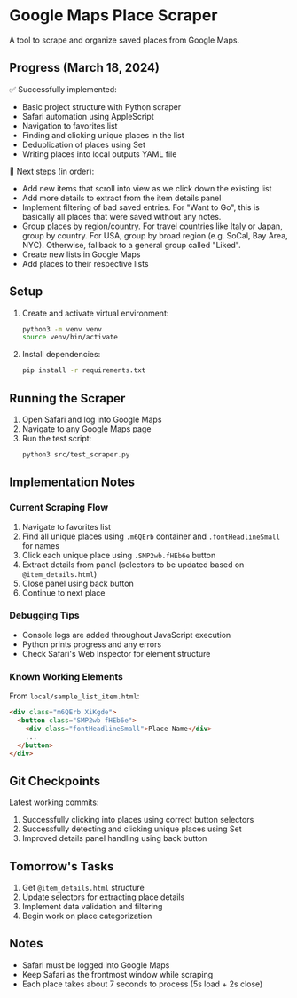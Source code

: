 # Google Maps Place Scraper

A tool to scrape and organize saved places from Google Maps.

## Progress (March 18, 2024)

✅ Successfully implemented:

- Basic project structure with Python scraper
- Safari automation using AppleScript
- Navigation to favorites list
- Finding and clicking unique places in the list
- Deduplication of places using Set
- Writing places into local outputs YAML file

🔄 Next steps (in order):

- Add new items that scroll into view as we click down the existing list
- Add more details to extract from the item details panel
- Implement filtering of bad saved entries. For "Want to Go", this is basically all places that were saved without any notes.
- Group places by region/country. For travel countries like Italy or Japan, group by country. For USA, group by broad region (e.g. SoCal, Bay Area, NYC). Otherwise, fallback to a general group called "Liked".
- Create new lists in Google Maps
- Add places to their respective lists

## Setup

1. Create and activate virtual environment:

   ```bash
   python3 -m venv venv
   source venv/bin/activate
   ```

2. Install dependencies:
   ```bash
   pip install -r requirements.txt
   ```

## Running the Scraper

1. Open Safari and log into Google Maps
2. Navigate to any Google Maps page
3. Run the test script:
   ```bash
   python3 src/test_scraper.py
   ```

## Implementation Notes

### Current Scraping Flow

1. Navigate to favorites list
2. Find all unique places using `.m6QErb` container and `.fontHeadlineSmall` for names
3. Click each unique place using `.SMP2wb.fHEb6e` button
4. Extract details from panel (selectors to be updated based on `@item_details.html`)
5. Close panel using back button
6. Continue to next place

### Debugging Tips

- Console logs are added throughout JavaScript execution
- Python prints progress and any errors
- Check Safari's Web Inspector for element structure

### Known Working Elements

From `local/sample_list_item.html`:

```html
<div class="m6QErb XiKgde">
  <button class="SMP2wb fHEb6e">
    <div class="fontHeadlineSmall">Place Name</div>
    ...
  </button>
</div>
```

## Git Checkpoints

Latest working commits:

1. Successfully clicking into places using correct button selectors
2. Successfully detecting and clicking unique places using Set
3. Improved details panel handling using back button

## Tomorrow's Tasks

1. Get `@item_details.html` structure
2. Update selectors for extracting place details
3. Implement data validation and filtering
4. Begin work on place categorization

## Notes

- Safari must be logged into Google Maps
- Keep Safari as the frontmost window while scraping
- Each place takes about 7 seconds to process (5s load + 2s close)
